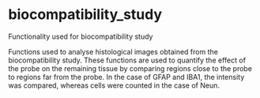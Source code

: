 # biocompatibility_study
Functionality used for biocompatibility study

Functions used to analyse histological images obtained from the biocompatibility study. These functions are used to quantify the effect of the probe on the remaining tissue by comparing regions close to the probe to regions far from the probe. In the case of GFAP and IBA1, the intensity was compared, whereas cells were counted in the case of Neun.




